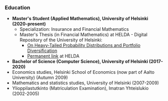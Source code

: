 ### Education

- **Master's Student (Applied Mathematics), University of Helsinki (2020-present)**
  - Specialization: Insurance and Financial Mathematics
  - Master's Thesis (in Financial Mathematics) at HELDA - Digital Repository of the University of Helsinki:
    - [On Heavy-Tailed Probability Distributions and Portfolio Diversification](https://helda.helsinki.fi/handle/10138/357424) 
    - [Permanent link](http://urn.fi/URN:NBN:fi:hulib-202304261862) at HELDA
- **Bachelor of Science (Computer Science), University of Helsinki (2017-2020)**
- Economics studies, Helsinki School of Economics (now part of Aalto University) (Autumn 2009)
- Mathematics and statistics studies, University of Helsinki (2007-2009)
- Ylioppilastutkinto (Matriculation Examination), Imatran Yhteislukio (2002-2005)

<!---
Jsos17/Jsos17 is a ✨ special ✨ repository because its `README.md` (this file) appears on your GitHub profile.
You can click the Preview link to take a look at your changes.
--->
